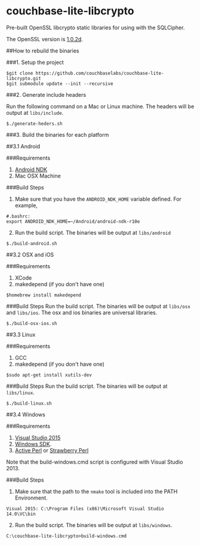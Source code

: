 # couchbase-lite-libcrypto #

Pre-built OpenSSL libcrypto static libraries for using with the SQLCipher.

The OpenSSL version is [1.0.2d](https://github.com/openssl/openssl/releases/tag/OpenSSL_1_0_2d).

##How to rebuild the binaries

###1. Setup the project
```
$git clone https://github.com/couchbaselabs/couchbase-lite-libcrypto.git
$git submodule update --init --recursive
```
###2. Generate include headers

Run the following command on a Mac or Linux machine. The headers will be output at `libs/include`.
```
$./generate-heders.sh
```

###3. Build the binaries for each platform

##3.1 Android

###Requirements
1. [Android NDK](http://developer.android.com/ndk/index.html)
2. Mac OSX Machine

###Build Steps
1. Make sure that you have the `ANDROID_NDK_HOME` variable defined. For example,

 ```
 #.bashrc:
 export ANDROID_NDK_HOME=~/Android/android-ndk-r10e
 ```
2. Run the build script. The binaries will be output at `libs/android`

 ```
 $./build-android.sh
 ```

##3.2 OSX and iOS

###Requirements
1. XCode
2. makedepend (if you don't have one)

 ```
 $homebrew install makedepend
 ```

###Build Steps
Run the build script. The binaries will be output at `libs/osx` and `libs/ios`. The osx and ios binaries are universal libraries.
 ```
 $./build-osx-ios.sh
 ```

##3.3 Linux

###Requirements
1. GCC
2. makedepend (if you don't have one)

 ```
 $sudo apt-get install xutils-dev
 ```

###Build Steps
Run the build script. The binaries will be output at `libs/linux`.
 ```
 $./build-linux.sh
 ```
##3.4 Windows

###Requirements
1. [Visual Studio 2015](https://www.visualstudio.com/en-us/downloads/download-visual-studio-vs.aspx)
2. [Windows SDK](https://msdn.microsoft.com/en-us/windows/desktop/bg162891.aspx).
3. [Active Perl](http://www.activestate.com/activeperl) or [Strawberry Perl](http://strawberryperl.com)

Note that the build-windows.cmd script is configured with Visual Studio 2013.

###Build Steps
1. Make sure that the path to the `nmake` tool is included into the PATH Environment.

 ```
 Visual 2015: C:\Program Files (x86)\Microsoft Visual Studio 14.0\VC\bin
 ```
2. Run the build script. The binaries will be output at `libs/windows`.

 ```
 C:\couchbase-lite-libcrypto>build-windows.cmd
 ```
